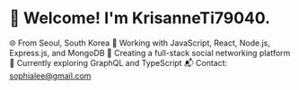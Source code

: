 # 👋 Welcome! I'm KrisanneTi79040.

🌐 From Seoul, South Korea
🔧 Working with JavaScript, React, Node.js, Express.js, and MongoDB
🔭 Creating a full-stack social networking platform
📖 Currently exploring GraphQL and TypeScript
📬 Contact: sophialee@gmail.com
